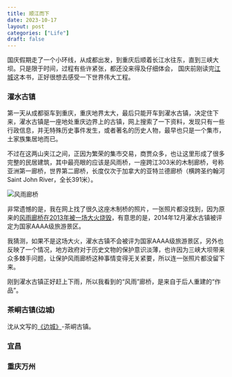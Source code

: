 ```yaml
---
title: 顺江而下
date: 2023-10-17
layout: post
categories: ["Life"]
draft: false
---
```


国庆假期走了一个小环线，从成都出发，到重庆后顺着长江水往东，直到三峡大坝。只是限于时间，过程有些许紧张，都还没来得及仔细体会，
国庆前刚读完[江城](https://book.douban.com/subject/7060185/)这本书，正好很想去感受一下世界伟大工程。

### 濯水古镇

第一天从成都驱车到重庆，重庆地界太大，最后只能开车到濯水古镇，决定住下来，濯水古镇是一座地处重庆边界上的古镇，网上搜索了一下资料，发现只有一些行政信息，并无特殊历史事件发生，或者著名的历史人物，最早也只是一个集市，土家族集居地而已。

不过在这两山夹江之间，正因为繁荣的集市交易，商贾众多，也让这里形成了很多完整的民居建筑，其中最亮眼的应该是风雨桥，一座跨江303米的木制廊桥，号称亚洲第一廊桥，世界第二廊桥，长度仅次于加拿大的亚特兰德廊桥（横跨圣约翰河Saint John River，全长391米）。

![风雨廊桥](/images/2023-10-18_Three_Gorges_Dam/bridge.jpeg)

非常遗憾的是，我在网上找了很久这座木制桥的照片，一张照片都没找到，因为原来的[风雨廊桥在2013年被一场大火烧毁](http://politics.people.com.cn/n/2013/1128/c70731-23685039.html)，有意思的是，2014年12月濯水古镇被评定为国家AAAA级旅游景区。

我猜测，如果不是这场大火，濯水古镇不会被评为国家AAAA级旅游景区，另外也反映了一个情况，地方政府对于历史文物的保护意识淡薄，也许因为三峡大坝带来众多棘手问题，让保护风雨廊桥这种事情变得无关紧要，所以连一张照片都没留下来。

刚到濯水古镇正好赶上下雨，所以我看到的“风雨”廊桥，是来自于后人重建的“作品”。

### 茶峒古镇(边城)



沈从文写的[《边城》](https://book.douban.com/subject/1057244/)-茶峒古镇。


### 宜昌

### 重庆万州


